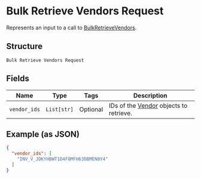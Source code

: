 
# Bulk Retrieve Vendors Request

Represents an input to a call to [BulkRetrieveVendors](../../doc/api/vendors.md#bulk-retrieve-vendors).

## Structure

`Bulk Retrieve Vendors Request`

## Fields

| Name | Type | Tags | Description |
|  --- | --- | --- | --- |
| `vendor_ids` | `List[str]` | Optional | IDs of the [Vendor](entity:Vendor) objects to retrieve. |

## Example (as JSON)

```json
{
  "vendor_ids": [
    "INV_V_JDKYHBWT1D4F8MFH63DBMEN8Y4"
  ]
}
```

